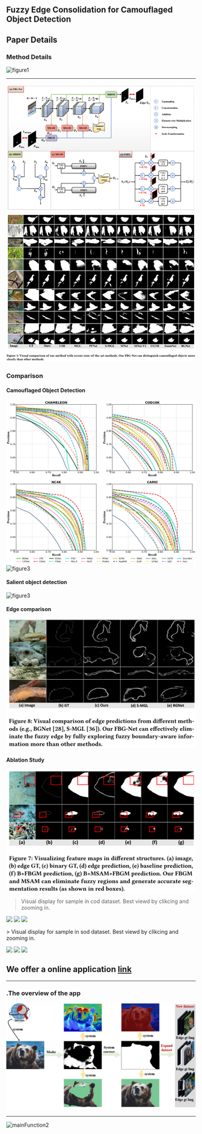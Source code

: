
## Fuzzy Edge Consolidation for Camouflaged Object Detection
## Paper Details
### Method Details

![figure1](https://github.com/FlyingCan/MENet/blob/main/images/figure1.jpg?raw=true)
***
![net](https://github.com/FlyingCan/youcan-Net/blob/main/images/figure2.png?raw=true)
![figure5](https://github.com/FlyingCan/youcan-Net/blob/main/images/figure5.png?raw=true)
### Comparison
#### Camouflaged Object Detection
![pr](https://github.com/FlyingCan/youcan-Net/blob/main/images/figure6.png?raw=true)
![figure3](https://github.com/FlyingCan/MENet/blob/main/images/figure3.jpg?raw=true)
#### Salient object detection
![figure3](https://github.com/FlyingCan/MENet/blob/main/images/tabel2.jpg?raw=true)
#### Edge comparison
![figure8](https://github.com/FlyingCan/youcan-Net/blob/main/images/figure8.png?raw=true)
#### Ablation Study
![figure3](https://github.com/FlyingCan/youcan-Net/blob/main/images/figure7.png?raw=true)
> Visual display for sample in cod dataset. Best viewd by clikcing and zooming in.   
<p class="third">
  <img src="https://github.com/FlyingCan/MENet/blob/main/images/chameleon_animal-13.gif?raw=true" width="18%">
  <img src="https://github.com/FlyingCan/MENet/blob/main/images/NC4K_285.gif?raw=true" width="38%">
  <img src="https://github.com/FlyingCan/MENet/blob/main/images/NC4K_588.gif?raw=true" width="40.8%">
</p>
> Visual display for sample in sod dataset. Best viewd by clikcing and zooming in.   

<p class="third">
  <img src="https://github.com/FlyingCan/MENet/blob/main/images/sun_aqpphhufllwhjato.gif?raw=true" width="21.2%">
  <img src="https://github.com/FlyingCan/MENet/blob/main/images/ILSVRC2012_test_00000439.gif?raw=true" width="29%">
  <img src="https://github.com/FlyingCan/MENet/blob/main/images/sun_asgcpxncztcqwiyz.gif?raw=true" width="30%">
</p>
 
## We offer a online application  **[link](https://github.com/FlyingCan/CVVS "Dlut student")**  
  
***
### .The overview of the app
![mainFunction2](https://github.com/FlyingCan/CVVS/blob/main/Imges/overView1.jpg?raw=true)
***

 ![mainFunction2](https://github.com/FlyingCan/CVVS/blob/main/Imges/page3.gif?raw=true)

